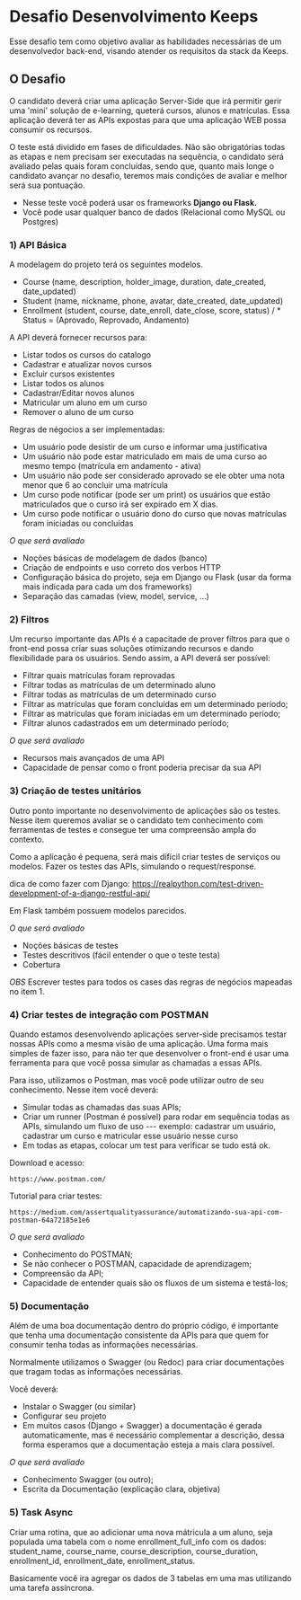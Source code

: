 # Desafio Desenvolvimento Keeps

Esse desafio tem como objetivo avaliar as habilidades necessárias de um desenvolvedor back-end, 
visando atender os requisitos da stack da Keeps.


## O Desafio

O candidato deverá criar uma aplicação Server-Side que irá permitir gerir uma 'mini' solução de e-learning, 
queterá cursos, alunos e matrículas. Essa aplicação deverá ter as APIs expostas para que uma aplicação WEB
possa consumir os recursos.

O teste está dividido em fases de dificuldades. Não são obrigatórias todas as etapas e nem precisam ser executadas 
na sequência, o candidato será avaliado pelas quais foram concluídas, sendo que, quanto mais longe o candidato avançar 
no desafio, teremos mais condições de avaliar e melhor será sua pontuação.

- Nesse teste você poderá usar os frameworks **Django ou Flask.**
- Você pode usar qualquer banco de dados (Relacional como MySQL ou Postgres)



### 1) API Básica

A modelagem do projeto terá os seguintes modelos.

- Course (name, description, holder_image, duration, date_created, date_updated)
- Student (name, nickname, phone, avatar, date_created, date_updated)
- Enrollment (student, course, date_enroll, date_close, score, status) / * Status = (Aprovado, Reprovado, Andamento)
  
A API deverá fornecer recursos para:
- Listar todos os cursos do catalogo
- Cadastrar e atualizar novos cursos
- Excluir cursos existentes
- Listar todos os alunos
- Cadastrar/Editar novos alunos
- Matricular um aluno em um curso
- Remover o aluno de um curso

Regras de négocios a ser implementadas:
- Um usuário pode desistir de um curso e informar uma justificativa
- Um usuário não pode estar matriculado em mais de uma curso ao mesmo tempo (matrícula em andamento - ativa)
- Um usuário não pode ser considerado aprovado se ele obter uma nota menor que 6 ao concluir uma matrícula
- Um curso pode notificar (pode ser um print) os usuários que estão matriculados que o curso irá ser expirado em X dias.
- Um curso pode notificar o usuário dono do curso que novas matrículas foram iniciadas ou concluídas

*O que será avaliado*
- Noções básicas de modelagem de dados (banco)
- Criação de endpoints e uso correto dos verbos HTTP
- Configuração básica do projeto, seja em Django ou Flask (usar da forma mais indicada para cada um dos frameworks)
- Separação das camadas (view, model, service, ...)

### 2) Filtros

Um recurso importante das APIs é a capacitade de prover filtros para que o front-end possa criar suas soluções otimizando
recursos e dando flexibilidade para os usuários. Sendo assim, a API deverá ser possível:

- Filtrar quais matrículas foram reprovadas
- Filtrar todas as matrículas de um determinado aluno
- Filtrar todas as matrículas de um determinado curso
- Filtrar as matrículas que foram concluídas em um determinado período;
- Filtrar as matrículas que foram iniciadas em um determinado período;
- Filtrar alunos cadastrados em um determinado período;

*O que será avaliado*
- Recursos mais avançados de uma API
- Capacidade de pensar como o front poderia precisar da sua API

### 3) Criação de testes unitários
    
Outro ponto importante no desenvolvimento de aplicações são os testes. Nesse item queremos avaliar se
o candidato tem conhecimento com ferramentas de testes e consegue ter uma compreensão ampla do contexto.

Como a aplicação é pequena, será mais difícil criar testes de serviços ou modelos. Fazer os testes das APIs,
simulando o request/response.

dica de como fazer com Django:
https://realpython.com/test-driven-development-of-a-django-restful-api/

Em Flask também possuem modelos parecidos.

*O que será avaliado*
- Noções básicas de testes
- Testes descritivos (fácil entender o que o teste testa)
- Cobertura

*OBS*
Escrever testes para todos os cases das regras de negócios mapeadas no item 1.


### 4) Criar testes de integração com POSTMAN

Quando estamos desenvolvendo aplicações server-side precisamos testar nossas APIs como a mesma visão de uma aplicação.
Uma forma mais simples de fazer isso, para não ter que desenvolver o front-end é usar uma ferramenta para que você possa
simular as chamadas a essas APIs.

Para isso, utilizamos o Postman, mas você pode utilizar outro de seu conhecimento. Nesse item você deverá:
- Simular todas as chamadas das suas APIs;
- Criar um runner (Postman é possível) para rodar em sequência todas as APIs, simulando um fluxo de uso
--- exemplo: cadastrar um usuário, cadastrar um curso e matricular esse usuário nesse curso
- Em todas as etapas, colocar um test para verificar se tudo está ok.

Download e acesso:

    https://www.postman.com/

Tutorial para criar testes:

    https://medium.com/assertqualityassurance/automatizando-sua-api-com-postman-64a72185e1e6


*O que será avaliado*
- Conhecimento do POSTMAN;
- Se não conhecer o POSTMAN, capacidade de aprendizagem;
- Compreensão da API;
- Capacidade de entender quais são os fluxos de um sistema e testá-los;


### 5) Documentação

Além de uma boa documentação dentro do próprio código, é importante que tenha uma documentação consistente da APIs para que
quem for consumir tenha todas as informações necessárias.

Normalmente utilizamos o Swagger (ou Redoc) para criar documentações que tragam todas as informações necessárias.

Você deverá:
- Instalar o Swagger (ou similar)
- Configurar seu projeto
- Em muitos casos (Django + Swagger) a documentação é gerada automaticamente, mas é necessário complementar a descrição,
dessa forma esperamos que a documentação esteja a mais clara possível.

*O que será avaliado*
- Conhecimento Swagger (ou outro);
- Escrita da Documentação (explicação clara, objetiva)


### 5) Task Async

Criar uma rotina, que ao adicionar uma nova mátricula a um aluno, seja populada uma tabela com o nome enrollment_full_info com os dados:
student_name, course_name, course_description, course_duration, enrollment_id, enrollment_date, enrollment_status.

Basicamente você ira agregar os dados de 3 tabelas em uma mas utilizando uma tarefa assíncrona.
